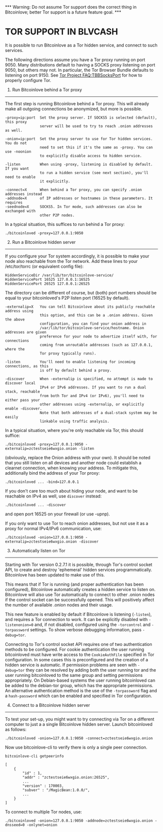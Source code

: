 *** Warning: Do not assume Tor support does the correct thing in Bitcoinlove; better Tor support is a future feature goal. ***

TOR SUPPORT IN BLVCASH
====================

It is possible to run Bitcoinlove as a Tor hidden service, and connect to such services.

The following directions assume you have a Tor proxy running on port 9050. Many distributions default to having a SOCKS proxy listening on port 9050, but others may not. In particular, the Tor Browser Bundle defaults to listening on port 9150. See [Tor Project FAQ:TBBSocksPort](https://www.torproject.org/docs/faq.html.en#TBBSocksPort) for how to properly
configure Tor.


1. Run Bitcoinlove behind a Tor proxy
-------------------------------

The first step is running Bitcoinlove behind a Tor proxy. This will already make all
outgoing connections be anonymized, but more is possible.

	-proxy=ip:port  Set the proxy server. If SOCKS5 is selected (default), this proxy
	                server will be used to try to reach .onion addresses as well.

	-onion=ip:port  Set the proxy server to use for Tor hidden services. You do not
	                need to set this if it's the same as -proxy. You can use -noonion
	                to explicitly disable access to hidden service.

	-listen         When using -proxy, listening is disabled by default. If you want
	                to run a hidden service (see next section), you'll need to enable
	                it explicitly.

	-connect=X      When behind a Tor proxy, you can specify .onion addresses instead
	-addnode=X      of IP addresses or hostnames in these parameters. It requires
	-seednode=X     SOCKS5. In Tor mode, such addresses can also be exchanged with
	                other P2P nodes.

In a typical situation, this suffices to run behind a Tor proxy:

	./bitcoinloved -proxy=127.0.0.1:9050


2. Run a Bitcoinlove hidden server
----------------------------

If you configure your Tor system accordingly, it is possible to make your node also
reachable from the Tor network. Add these lines to your /etc/tor/torrc (or equivalent
config file):

	HiddenServiceDir /var/lib/tor/bitcoinlove-service/
	HiddenServicePort 16525 127.0.0.1:16525
	HiddenServicePort 26525 127.0.0.1:26525

The directory can be different of course, but (both) port numbers should be equal to
your bitcoinloved's P2P listen port (16525 by default).

	-externalip=X   You can tell Bitcoinlove about its publicly reachable address using
	                this option, and this can be a .onion address. Given the above
	                configuration, you can find your onion address in
	                /var/lib/tor/bitcoinlove-service/hostname. Onion addresses are given
	                preference for your node to advertize itself with, for connections
	                coming from unroutable addresses (such as 127.0.0.1, where the
	                Tor proxy typically runs).

	-listen         You'll need to enable listening for incoming connections, as this
	                is off by default behind a proxy.

	-discover       When -externalip is specified, no attempt is made to discover local
	                IPv4 or IPv6 addresses. If you want to run a dual stack, reachable
	                from both Tor and IPv4 (or IPv6), you'll need to either pass your
	                other addresses using -externalip, or explicitly enable -discover.
	                Note that both addresses of a dual-stack system may be easily
	                linkable using traffic analysis.

In a typical situation, where you're only reachable via Tor, this should suffice:

	./bitcoinloved -proxy=127.0.0.1:9050 -externalip=zctestseie6wxgio.onion -listen

(obviously, replace the Onion address with your own). It should be noted that you still
listen on all devices and another node could establish a clearnet connection, when knowing
your address. To mitigate this, additionally bind the address of your Tor proxy:

	./bitcoinloved ... -bind=127.0.0.1

If you don't care too much about hiding your node, and want to be reachable on IPv4
as well, use `discover` instead:

	./bitcoinloved ... -discover

and open port 16525 on your firewall (or use -upnp).

If you only want to use Tor to reach onion addresses, but not use it as a proxy
for normal IPv4/IPv6 communication, use:

	./bitcoinloved -onion=127.0.0.1:9050 -externalip=zctestseie6wxgio.onion -discover


3. Automatically listen on Tor
--------------------------------

Starting with Tor version 0.2.7.1 it is possible, through Tor's control socket
API, to create and destroy 'ephemeral' hidden services programmatically.
Bitcoinlove has been updated to make use of this.

This means that if Tor is running (and proper authentication has been configured),
Bitcoinlove automatically creates a hidden service to listen on. Bitcoinlove will also use Tor
automatically to connect to other .onion nodes if the control socket can be
successfully opened. This will positively affect the number of available .onion
nodes and their usage.

This new feature is enabled by default if Bitcoinlove is listening (`-listen`), and
requires a Tor connection to work. It can be explicitly disabled with `-listenonion=0`
and, if not disabled, configured using the `-torcontrol` and `-torpassword` settings.
To show verbose debugging information, pass `-debug=tor`.

Connecting to Tor's control socket API requires one of two authentication methods to be 
configured. For cookie authentication the user running bitcoinloved must have write access 
to the `CookieAuthFile` specified in Tor configuration. In some cases this is 
preconfigured and the creation of a hidden service is automatic. If permission problems 
are seen with `-debug=tor` they can be resolved by adding both the user running tor and 
the user running bitcoinloved to the same group and setting permissions appropriately. On 
Debian-based systems the user running bitcoinloved can be added to the debian-tor group, 
which has the appropriate permissions. An alternative authentication method is the use 
of the `-torpassword` flag and a `hash-password` which can be enabled and specified in 
Tor configuration.


4. Connect to a Bitcoinlove hidden server
-----------------------------------

To test your set-up, you might want to try connecting via Tor on a different computer to just a
a single Bitcoinlove hidden server. Launch bitcoinloved as follows:

	./bitcoinloved -onion=127.0.0.1:9050 -connect=zctestseie6wxgio.onion

Now use bitcoinlove-cli to verify there is only a single peer connection.

	bitcoinlove-cli getpeerinfo

	[
	    {
	        "id" : 1,
	        "addr" : "zctestseie6wxgio.onion:26525",
	        ...
	        "version" : 170003,
	        "subver" : "/MagicBean:1.0.0/",
	        ...
	    }
	]

To connect to multiple Tor nodes, use:

	./bitcoinloved -onion=127.0.0.1:9050 -addnode=zctestseie6wxgio.onion -dnsseed=0 -onlynet=onion
